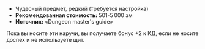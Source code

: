 - Чудесный предмет, редкий (требуется настройка)
- **Рекомендованная стоимость:** 501-5 000 зм
- **Источник:** «Dungeon master's guide»


Пока вы носите эти наручи, вы получаете бонус +2 к КД, если не носите доспех и не используете щит.